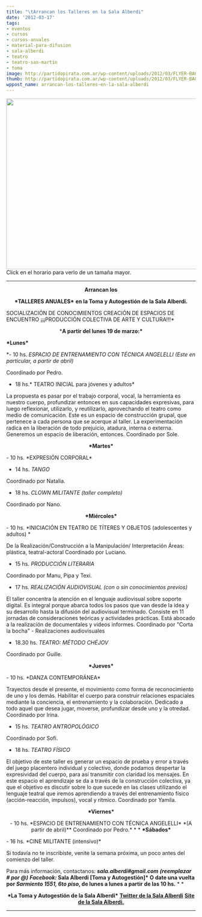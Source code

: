 ```yaml
---
title: "\tArrancan los Talleres en la Sala Alberdi"
date: '2012-03-17'
tags:
- eventos
- cursos
- cursos-anuales
- material-para-difusion
- sala-alberdi
- teatro
- teatro-san-martin
- toma
image: http://partidopirata.com.ar/wp-content/uploads/2012/03/FLYER-BACK.jpg
thumb: http://partidopirata.com.ar/wp-content/uploads/2012/03/FLYER-BACK-150x150.jpg
wppost_name: arrancan-los-talleres-en-la-sala-alberdi
---
```


<a href="http://partidopirata.com.ar/wp-content/uploads/2012/03/FLYER-BACK.jpg"><img class="alignleft  wp-image-3540" title="Talleres en la Sala Alberdi" src="http://partidopirata.com.ar/wp-content/uploads/2012/03/FLYER-BACK.jpg" alt="" width="642" height="453" /></a> Click en el horario para verlo de un tamaña mayor.

<hr />
<p style="text-align: center;"><strong>Arrancan los</strong></p>
<p style="text-align: center;"><strong>*TALLERES ANUALES*</strong>
<strong> en la Toma y Autogestión de la Sala Alberdi.</strong></p>
SOCIALIZACIÓN DE CONOCIMIENTOS CREACIÓN DE ESPACIOS DE ENCUENTRO ¡¡¡PRODUCCIÓN COLECTIVA DE ARTE Y CULTURA!!!*
<p style="text-align: center;">*<strong>A partir del lunes 19 de marzo:*</strong></p>
<strong>*Lunes*</strong>

*- 10 hs. *ESPACIO DE ENTRENAMIENTO CON TÉCNICA ANGELELLI* *(Este en
particular, a partir de abril)*

Coordinado por Pedro.

- 18 hs.* TEATRO INICIAL para jóvenes y adultos*

La propuesta es pasar por el trabajo corporal, vocal, la herramienta es
nuestro cuerpo, profundizar entonces en sus capacidades expresivas, para
luego reflexionar, utilizarlo, y reutilizarlo, aprovechando el teatro como
medio de comunicación. Este es un espacio de construcción grupal, que
pertenece a cada persona que se acerque al taller.
La experimentación radica en la liberación de todo prejuicio, atadura,
interna o externa. Generemos un espacio de liberación, entonces.
Coordinado por Sole.
<p style="text-align: center;"><strong>*Martes*</strong></p>
- 10 hs. *EXPRESIÓN CORPORAL*

- 14 hs. *TANGO*

Coordinado por Natalia.

- 18 hs. *CLOWN MILITANTE* *(taller completo)*

Coordinado por Nano.
<p style="text-align: center;"><strong>*Miércoles*</strong></p>
- 10 hs. *INICIACIÓN EN TEATRO DE TÍTERES Y OBJETOS (adolescentes y adultos)
*

De la Realización/Construcción a la Manipulación/
Interpretación
Áreas: plástica, teatral-actoral
Coordinado por Luciano.

- 15 hs. *PRODUCCIÓN LITERARIA*

Coordinado por Manu, Pipa y Texi.

- 17 hs. *REALIZACIÓN AUDIOVISUAL (con o sin conocimientos previos)*

El taller concentra la atención en el lenguaje audiovisual sobre soporte
digital. Es integral porque abarca todos los pasos que van desde la idea y
su desarrollo hasta la difusión del audiovisual terminado.
Consiste en 11 jornadas de consideraciones teóricas y actividades
prácticas. Está abocado a la realización de documentales y videos informes.
Coordinado por "Corta la bocha" - Realizaciones audiovisuales

- 18.30 hs. *TEATRO: MÉTODO CHÉJOV*

Coordinado por Guille.
<p style="text-align: center;"><strong>*Jueves*</strong></p>
- 10 hs. *DANZA CONTEMPORÁNEA*

Trayectos desde el presente, el movimiento como forma de reconocimiento de
uno y los demás. Habilitar el cuerpo para construir relaciones espaciales
mediante la conciencia, el entrenamiento y la colaboración.
Dedicado a todo aquel que desea jugar, moverse, profundizar desde uno y la
otredad.
Coordinado por Irina.

- 15 hs. *TEATRO ANTROPOLÓGICO*

Coordinado por Sofi.

- 18 hs. *TEATRO FÍSICO*

El objetivo de este taller es generar un espacio de prueba y error a través
del juego placentero individual y colectivo, donde podamos despertar la
expresividad del cuerpo, para así transmitir con claridad los mensajes. En
este espacio el aprendizaje se da a través de la construcción colectiva, ya
que el objetivo es discutir sobre lo que sucede en las clases utilizando el
lenguaje teatral que iremos aprendiendo a través del entrenamiento físico
(acción-reacción, impulsos), vocal y rítmico.
Coordinado por Yamila.
<p style="text-align: center;"><strong>*Viernes*</strong></p>
<p style="text-align: center;">- 10 hs. *ESPACIO DE ENTRENAMIENTO CON TÉCNICA ANGELELLI* *(A partir de
abril)**
Coordinado por Pedro.*
*
*
<strong>*Sábados*</strong></p>
- 16 hs. *CINE MILITANTE (intensivo)*

Si todavía no te inscribiste, venite la semana próxima, un poco antes del
comienzo del taller.

Para más información, contactanos:
<strong>*sala.alberdi#gmail.com</strong>
<strong> (reemplazar # por @)</strong>
<strong>Facebook:* Sala Alberdi [Toma y Autogestión]*</strong>
<strong> O date una vuelta por *Sarmiento 1551, 6to piso*, de lunes a lunes a partir</strong>
<strong> de las 10 hs.</strong>
*
*
<p style="text-align: center;"><strong>*La Toma y Autogestión de la Sala Alberdi*</strong>
<strong><a href="https://twitter.com/#!/salaalberdi" target="_blank">Twitter de la Sala Alberdi</a></strong>
<strong> <a href="http://teatrosalaalberdi.com.ar/" target="_blank">Site de la Sala Alberdi.</a></strong></p>


<hr />
